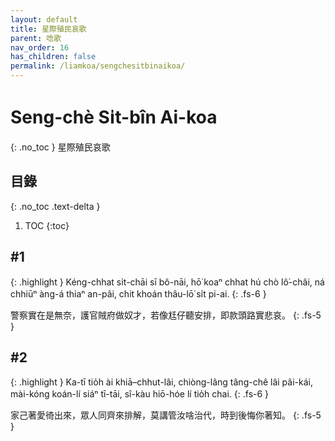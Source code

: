 ```yaml
---
layout: default
title: 星際殖民哀歌
parent: 唸歌
nav_order: 16
has_children: false
permalink: /liamkoa/sengchesitbinaikoa/
---
```


# Seng-chè Si̍t-bîn Ai-koa
{: .no_toc }
星際殖民哀歌

## 目錄
{: .no_toc .text-delta }

1. TOC
{:toc}

## #1

{: .highlight }
Kéng-chhat si̍t-chāi sī bô-nāi, hō͘ koaⁿ chhat hú chò lô͘-châi, ná chhiūⁿ àng-á thiaⁿ an-pâi, chit khoán thâu-lō͘ si̍t pi-ai.
{: .fs-6 }

警察實在是無奈，護官賊府做奴才，若像尪仔聽安排，即款頭路實悲哀。
{: .fs-5 }

## #2

{: .highlight }
Ka-tī tio̍h ài khiā–chhut-lâi, chiòng-lâng tâng-chê lâi pâi-kái, mài-kóng koán-lí siáⁿ tī-tāi, sî-kàu hiō-hóe lí tio̍h chai.
{: .fs-6 }

家己著愛徛出來，眾人同齊來排解，莫講管汝啥治代，時到後悔你著知。
{: .fs-5 }
